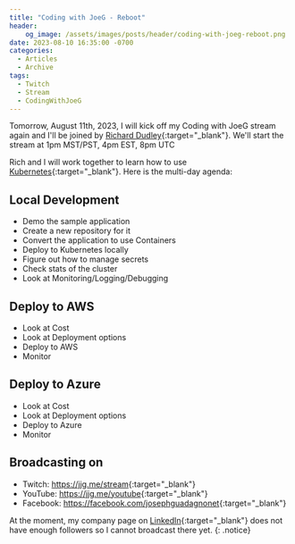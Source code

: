 ```yaml
---
title: "Coding with JoeG - Reboot"
header:
    og_image: /assets/images/posts/header/coding-with-joeg-reboot.png
date: 2023-08-10 16:35:00 -0700
categories:
  - Articles
  - Archive
tags:
  - Twitch
  - Stream
  - CodingWithJoeG
---
```

Tomorrow, August 11th, 2023, I will kick off my Coding with JoeG stream again and I'll be joined by [Richard Dudley](https://www.linkedin.com/in/ACoAAAAYFTQB8y3h2jQK_51y7RmIo3PSopBQxDw?){:target="_blank"}. We'll start the stream at 1pm MST/PST, 4pm EST, 8pm UTC

Rich and I will work together to learn how to use [Kubernetes](https://kubernetes.io/){:target="_blank"}. Here is the multi-day agenda:

## Local Development

* Demo the sample application
* Create a new repository for it
* Convert the application to use Containers
* Deploy to Kubernetes locally
* Figure out how to manage secrets
* Check stats of the cluster
* Look at Monitoring/Logging/Debugging

## Deploy to AWS

* Look at Cost
* Look at Deployment options
* Deploy to AWS
* Monitor

## Deploy to Azure

* Look at Cost
* Look at Deployment options
* Deploy to Azure
* Monitor

## Broadcasting on

* Twitch: <https://jjg.me/stream>{:target="_blank"}
* YouTube: <https://jjg.me/youtube>{:target="_blank"}
* Facebook: <https://facebook.com/josephguadagnonet>{:target="_blank"}

At the moment, my company page on [LinkedIn](https://lnkd.in/gTwNYV-e){:target="_blank"} does not have enough followers so I cannot broadcast there yet.
{: .notice}
